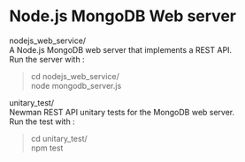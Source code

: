 # Node.js MongoDB Web server

nodejs_web_service/  
A Node.js MongoDB web server that implements a REST API.  
Run the server with :  
> cd nodejs_web_service/  
> node mongodb_server.js

unitary_test/  
Newman REST API unitary tests for the MongoDB web server.  
Run the test with : 
> cd unitary_test/  
> npm test
